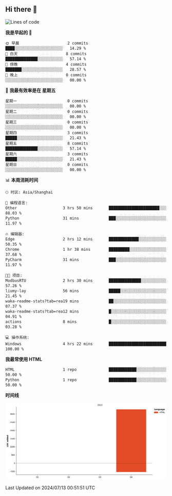 ## Hi there 👋

<!--
**liumy-lay/liumy-lay** is a ✨ _special_ ✨ repository because its `README.md` (this file) appears on your GitHub profile.

Here are some ideas to get you started:

- 🔭 I’m currently working on ...
- 🌱 I’m currently learning ...
- 👯 I’m looking to collaborate on ...
- 🤔 I’m looking for help with ...
- 💬 Ask me about ...
- 📫 How to reach me: ...
- 😄 Pronouns: ...
- ⚡ Fun fact: ...
-->

<!--START_SECTION:waka-->
![Lines of code](https://img.shields.io/badge/%E4%BB%8E%E3%80%8CHello%20World%E3%80%8D%E8%B5%B7%E6%88%91%E5%B7%B2%E7%BB%8F%E5%86%99%E4%BA%86-3.3%20thousand%20%E8%A1%8C%E4%BB%A3%E7%A0%81-blue)

**我是早起的 🐤** 

```text
🌞 早晨                     2 commits           ████░░░░░░░░░░░░░░░░░░░░░   14.29 % 
🌆 白天                     8 commits           ██████████████░░░░░░░░░░░   57.14 % 
🌃 傍晚                     4 commits           ███████░░░░░░░░░░░░░░░░░░   28.57 % 
🌙 晚上                     0 commits           ░░░░░░░░░░░░░░░░░░░░░░░░░   00.00 % 
```
📅 **我最有效率是在 星期五** 

```text
星期一                      0 commits           ░░░░░░░░░░░░░░░░░░░░░░░░░   00.00 % 
星期二                      0 commits           ░░░░░░░░░░░░░░░░░░░░░░░░░   00.00 % 
星期三                      0 commits           ░░░░░░░░░░░░░░░░░░░░░░░░░   00.00 % 
星期四                      3 commits           █████░░░░░░░░░░░░░░░░░░░░   21.43 % 
星期五                      8 commits           ██████████████░░░░░░░░░░░   57.14 % 
星期六                      3 commits           █████░░░░░░░░░░░░░░░░░░░░   21.43 % 
星期日                      0 commits           ░░░░░░░░░░░░░░░░░░░░░░░░░   00.00 % 
```


📊 **本周消耗时间** 

```text
🕑︎ 时区: Asia/Shanghai

💬 编程语言: 
Other                    3 hrs 50 mins       ██████████████████████░░░   88.03 % 
Python                   31 mins             ███░░░░░░░░░░░░░░░░░░░░░░   11.97 % 

🔥 编辑器: 
Edge                     2 hrs 12 mins       █████████████░░░░░░░░░░░░   50.35 % 
Chrome                   1 hr 38 mins        █████████░░░░░░░░░░░░░░░░   37.68 % 
PyCharm                  31 mins             ███░░░░░░░░░░░░░░░░░░░░░░   11.97 % 

🐱‍💻 项目: 
ModbusRTU                2 hrs 30 mins       ██████████████░░░░░░░░░░░   57.26 % 
liumy-lay                56 mins             █████░░░░░░░░░░░░░░░░░░░░   21.45 % 
waka-readme-stats?tab=rea19 mins             ██░░░░░░░░░░░░░░░░░░░░░░░   07.37 % 
waka-readme-stats?tab=rea12 mins             █░░░░░░░░░░░░░░░░░░░░░░░░   04.91 % 
actions                  8 mins              █░░░░░░░░░░░░░░░░░░░░░░░░   03.28 % 

💻 操作系统: 
Windows                  4 hrs 22 mins       █████████████████████████   100.00 % 
```

**我最常使用 HTML** 

```text
HTML                     1 repo              ████████████░░░░░░░░░░░░░   50.00 % 
Python                   1 repo              ████████████░░░░░░░░░░░░░   50.00 % 
```



**时间线**

![Lines of Code chart](https://raw.githubusercontent.com/liumy-lay/liumy-lay/main/assets/bar_graph.png)


 Last Updated on 2024/07/13 00:51:51 UTC
<!--END_SECTION:waka-->
